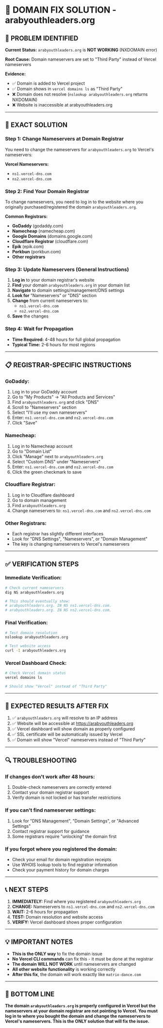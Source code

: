 # 🚨 DOMAIN FIX SOLUTION - arabyouthleaders.org

## 🎯 **PROBLEM IDENTIFIED**

**Current Status:** `arabyouthleaders.org` is **NOT WORKING** (NXDOMAIN error)

**Root Cause:** Domain nameservers are set to "Third Party" instead of Vercel nameservers

**Evidence:**
- ✅ Domain is added to Vercel project 
- ✅ Domain shows in `vercel domains ls` as "Third Party"
- ❌ Domain does not resolve (`nslookup arabyouthleaders.org` returns NXDOMAIN)
- ❌ Website is inaccessible at arabyouthleaders.org

---

## 🔧 **EXACT SOLUTION**

### **Step 1: Change Nameservers at Domain Registrar**

You need to change the nameservers for `arabyouthleaders.org` to Vercel's nameservers:

**Vercel Nameservers:**
- `ns1.vercel-dns.com`
- `ns2.vercel-dns.com`

### **Step 2: Find Your Domain Registrar**

To change nameservers, you need to log in to the website where you originally purchased/registered the domain `arabyouthleaders.org`.

**Common Registrars:**
- **GoDaddy** (godaddy.com)
- **Namecheap** (namecheap.com) 
- **Google Domains** (domains.google.com)
- **Cloudflare Registrar** (cloudflare.com)
- **Epik** (epik.com)
- **Porkbun** (porkbun.com)
- **Other registrars**

### **Step 3: Update Nameservers (General Instructions)**

1. **Log in** to your domain registrar's website
2. **Find** your domain `arabyouthleaders.org` in your domain list
3. **Navigate** to domain settings/management/DNS settings
4. **Look for** "Nameservers" or "DNS" section
5. **Change** from current nameservers to:
   - `ns1.vercel-dns.com`
   - `ns2.vercel-dns.com`
6. **Save** the changes

### **Step 4: Wait for Propagation**

- **Time Required:** 4-48 hours for full global propagation
- **Typical Time:** 2-6 hours for most regions

---

## 📋 **REGISTRAR-SPECIFIC INSTRUCTIONS**

### **GoDaddy:**
1. Log in to your GoDaddy account
2. Go to "My Products" → "All Products and Services"
3. Find `arabyouthleaders.org` and click "DNS"
4. Scroll to "Nameservers" section
5. Select "I'll use my own nameservers"
6. Enter: `ns1.vercel-dns.com` and `ns2.vercel-dns.com`
7. Click "Save"

### **Namecheap:**
1. Log in to Namecheap account
2. Go to "Domain List"
3. Click "Manage" next to `arabyouthleaders.org`
4. Select "Custom DNS" under "Nameservers"
5. Enter: `ns1.vercel-dns.com` and `ns2.vercel-dns.com`
6. Click the green checkmark to save

### **Cloudflare Registrar:**
1. Log in to Cloudflare dashboard
2. Go to domain management
3. Find `arabyouthleaders.org`
4. Change nameservers to: `ns1.vercel-dns.com` and `ns2.vercel-dns.com`

### **Other Registrars:**
- Each registrar has slightly different interfaces
- Look for "DNS Settings", "Nameservers", or "Domain Management"
- The key is changing nameservers to Vercel's nameservers

---

## ✅ **VERIFICATION STEPS**

### **Immediate Verification:**
```bash
# Check current nameservers
dig NS arabyouthleaders.org

# This should eventually show:
# arabyouthleaders.org. IN NS ns1.vercel-dns.com.
# arabyouthleaders.org. IN NS ns2.vercel-dns.com.
```

### **Final Verification:**
```bash
# Test domain resolution
nslookup arabyouthleaders.org

# Test website access
curl -I arabyouthleaders.org
```

### **Vercel Dashboard Check:**
```bash
# Check Vercel domain status
vercel domains ls

# Should show "Vercel" instead of "Third Party"
```

---

## 🚀 **EXPECTED RESULTS AFTER FIX**

1. ✅ `arabyouthleaders.org` will resolve to an IP address
2. ✅ Website will be accessible at https://arabyouthleaders.org
3. ✅ Vercel dashboard will show domain as properly configured
4. ✅ SSL certificate will be automatically issued by Vercel
5. ✅ Domain will show "Vercel" nameservers instead of "Third Party"

---

## 🔍 **TROUBLESHOOTING**

### **If changes don't work after 48 hours:**
1. Double-check nameservers are correctly entered
2. Contact your domain registrar support
3. Verify domain is not locked or has transfer restrictions

### **If you can't find nameserver settings:**
1. Look for "DNS Management", "Domain Settings", or "Advanced Settings"
2. Contact registrar support for guidance
3. Some registrars require "unlocking" the domain first

### **If you forgot where you registered the domain:**
- Check your email for domain registration receipts
- Use WHOIS lookup tools to find registrar information
- Check your payment history for domain charges

---

## 📞 **NEXT STEPS**

1. **IMMEDIATELY:** Find where you registered `arabyouthleaders.org`
2. **CHANGE:** Nameservers to `ns1.vercel-dns.com` and `ns2.vercel-dns.com`
3. **WAIT:** 2-6 hours for propagation
4. **TEST:** Domain resolution and website access
5. **VERIFY:** Vercel dashboard shows proper configuration

---

## 💡 **IMPORTANT NOTES**

- **This is the ONLY way** to fix the domain issue
- **No Vercel CLI commands** can fix this - it must be done at the registrar
- **The domain WILL NOT WORK** until nameservers are changed
- **All other website functionality** is working correctly
- **After this fix**, the domain will work exactly like `matrix-dance.com`

---

## 🎯 **BOTTOM LINE**

**The domain `arabyouthleaders.org` is properly configured in Vercel but the nameservers at your domain registrar are not pointing to Vercel. You must log in to where you bought the domain and change the nameservers to Vercel's nameservers. This is the ONLY solution that will fix the issue.** 